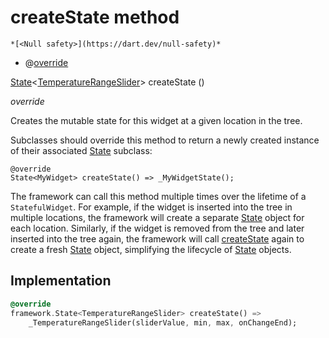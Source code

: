 


# createState method




    *[<Null safety>](https://dart.dev/null-safety)*



- @[override](https://api.flutter.dev/flutter/dart-core/override-constant.html)

[State](https://api.flutter.dev/flutter/widgets/State-class.html)&lt;[TemperatureRangeSlider](../../traits_thermostat_widget/TemperatureRangeSlider-class.md)> createState
()

_override_



<p>Creates the mutable state for this widget at a given location in the tree.</p>
<p>Subclasses should override this method to return a newly created
instance of their associated <a href="https://api.flutter.dev/flutter/widgets/State-class.html">State</a> subclass:</p>
<pre class="language-dart"><code class="language-dart">@override
State&lt;MyWidget&gt; createState() =&gt; _MyWidgetState();
</code></pre>
<p>The framework can call this method multiple times over the lifetime of
a <code>StatefulWidget</code>. For example, if the widget is inserted into the tree
in multiple locations, the framework will create a separate <a href="https://api.flutter.dev/flutter/widgets/State-class.html">State</a> object
for each location. Similarly, if the widget is removed from the tree and
later inserted into the tree again, the framework will call <a href="../../traits_thermostat_widget/TemperatureRangeSlider/createState.md">createState</a>
again to create a fresh <a href="https://api.flutter.dev/flutter/widgets/State-class.html">State</a> object, simplifying the lifecycle of
<a href="https://api.flutter.dev/flutter/widgets/State-class.html">State</a> objects.</p>



## Implementation

```dart
@override
framework.State<TemperatureRangeSlider> createState() =>
    _TemperatureRangeSlider(sliderValue, min, max, onChangeEnd);
```







